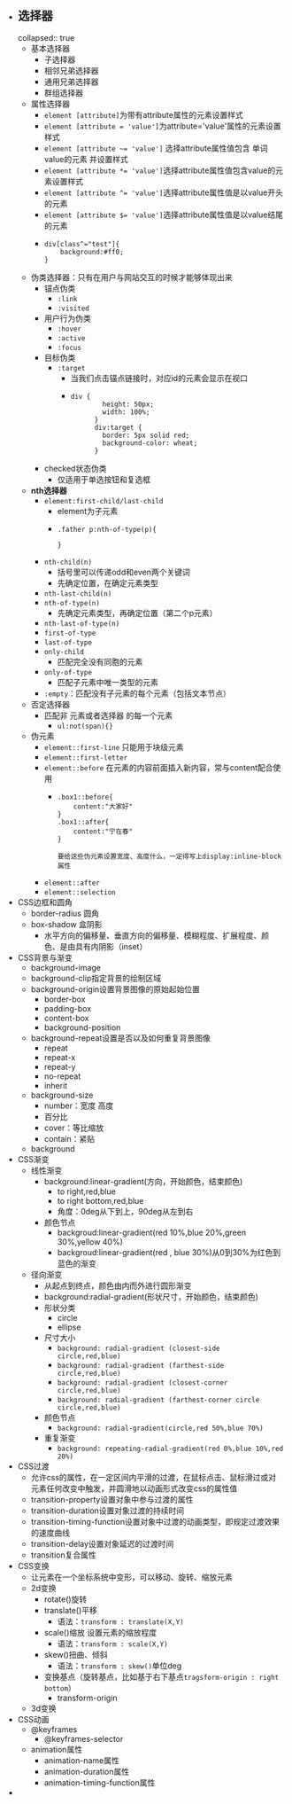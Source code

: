 - ## 选择器
  collapsed:: true
	- 基本选择器
		- 子选择器
		- 相邻兄弟选择器
		- 通用兄弟选择器
		- 群组选择器
	- 属性选择器
		- `element [attribute]`为带有attribute属性的元素设置样式
		- `element [attribute = 'value']`为attribute='value'属性的元素设置样式
		- `element [attribute ~= 'value']` 选择attribute属性值包含 单词value的元素 并设置样式
		- `element [attribute *= 'value']`选择attribute属性值包含value的元素设置样式
		- `element [attribute ^= 'value']`选择attribute属性值是以value开头的元素
		- `element [attribute $= 'value']`选择attribute属性值是以value结尾的元素
		- ```
		  div[class^="test"]{
		      background:#ff0;
		  }
		  ```
	- 伪类选择器：只有在用户与网站交互的时候才能够体现出来
		- 锚点伪类
			- `:link`
			- `:visited`
		- 用户行为伪类
			- `:hover`
			- `:active`
			- `:focus`
		- 目标伪类
			- `:target`
				- 当我们点击锚点链接时，对应id的元素会显示在视口
				- ```
				  div {
				          height: 50px;
				          width: 100%;
				        }
				        div:target {
				          border: 5px solid red;
				          background-color: wheat;
				        }
				  ```
		- checked状态伪类
			- 仅适用于单选按钮和复选框
	- **nth选择器**
		- `element:first-child/last-child`
			- element为子元素
			- ```
			  .father p:nth-of-type(p){
			  	
			  }
			  ```
		- `nth-child(n)`
			- 括号里可以传递odd和even两个关键词
			- 先确定位置，在确定元素类型
		- `nth-last-child(n)`
		- `nth-of-type(n)`
			- 先确定元素类型，再确定位置（第二个p元素）
		- `nth-last-of-type(n)`
		- `first-of-type`
		- `last-of-type`
		- `only-child`
			- 匹配完全没有同胞的元素
		- `only-of-type`
			- 匹配子元素中唯一类型的元素
		- `:empty`：匹配没有子元素的每个元素（包括文本节点）
	- 否定选择器
		- 匹配非 元素或者选择器 的每一个元素
			- `ul:not(span){}`
	- 伪元素
		- `element::first-line` 只能用于块级元素
		- `element::first-letter`
		- `element::before` 在元素的内容前面插入新内容，常与content配合使用
			- ```
			  .box1::before{
			      content:"大家好"
			  }
			  .box1::after{
			      content:"宁在春"
			  }
			  
			  要给这些伪元素设置宽度、高度什么，一定得写上display:inline-block属性
			  ```
		- `element::after`
		- `element::selection`
- CSS边框和圆角
	- border-radius 圆角
	- box-shadow 盒阴影
		- 水平方向的偏移量、垂直方向的偏移量、模糊程度、扩展程度、颜色、是由具有内阴影（inset）
- CSS背景与渐变
	- background-image
	- background-clip指定背景的绘制区域
	- background-origin设置背景图像的原始起始位置
		- border-box
		- padding-box
		- content-box
		- background-position
	- background-repeat设置是否以及如何重复背景图像
		- repeat
		- repeat-x
		- repeat-y
		- no-repeat
		- inherit
	- background-size
		- number：宽度 高度
		- 百分比
		- cover：等比缩放
		- contain：紧贴
	- background
- CSS渐变
	- 线性渐变
		- background:linear-gradient(方向，开始颜色，结束颜色)
			- to right,red,blue
			- to right bottom,red,blue
			- 角度：0deg从下到上，90deg从左到右
		- 颜色节点
			- backgroud:linear-gradient(red 10%,blue 20%,green 30%,yellow 40%)
			- backgroud:linear-gradient(red , blue 30%)从0到30%为红色到蓝色的渐变
	- 径向渐变
		- 从起点到终点，颜色由内而外进行圆形渐变
		- background:radial-gradient(形状尺寸，开始颜色，结束颜色)
		- 形状分类
			- circle
			- ellipse
		- 尺寸大小
			- `background: radial-gradient (closest-side  circle,red,blue)`
			- `background: radial-gradient (farthest-side  circle,red,blue)`
			- `background: radial-gradient (closest-corner  circle,red,blue)`
			- `background: radial-gradient (farthest-corner circle  circle,red,blue)`
		- 颜色节点
			- `background: radial-gradient(circle,red 50%,blue 70%)`
		- 重复渐变
			- `background: repeating-radial-gradient(red 0%,blue 10%,red 20%)`
- CSS过渡
	- 允许css的属性，在一定区间内平滑的过渡，在鼠标点击、鼠标滑过或对元素任何改变中触发，并圆滑地以动画形式改变css的属性值
	- transition-property设置对象中参与过渡的属性
	- transition-duration设置对象过渡的持续时间
	- transition-timing-function设置对象中过渡的动画类型，即规定过渡效果 的速度曲线
	- transition-delay设置对象延迟的过渡时间
	- transition复合属性
- CSS变换
	- 让元素在一个坐标系统中变形，可以移动、旋转、缩放元素
	- 2d变换
		- rotate()旋转
		- translate()平移
			- 语法：`transform : translate(X,Y)`
		- scale()缩放 设置元素的缩放程度
			- 语法：`transform : scale(X,Y)`
		- skew()扭曲、倾斜
			- 语法：`transform : skew()`单位deg
		- 变换基点（旋转基点，比如基于右下基点`tragsform-origin : right bottom`）
			- transform-origin
	- 3d变换
- CSS动画
	- @keyframes
		- @keyframes-selector
	- animation属性
		- animation-name属性
		- animation-duration属性
		- animation-timing-function属性
-